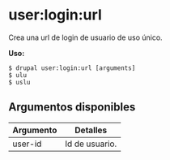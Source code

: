 # user:login:url
Crea una url de login de usuario de uso único.

**Uso:**
```
$ drupal user:login:url [arguments]
$ ulu  
$ uslu  
```

## Argumentos disponibles
Argumento | Detalles
---------|-------------
user-id | Id de usuario.
